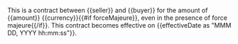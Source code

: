 This is a contract between {{seller}} and {{buyer}} for the amount of {{amount}} {{currency}}{{#if forceMajeure}}, even in the presence of force majeure{{/if}}. This contract becomes effective on {{effectiveDate as "MMM DD, YYYY hh:mm:ss"}}.